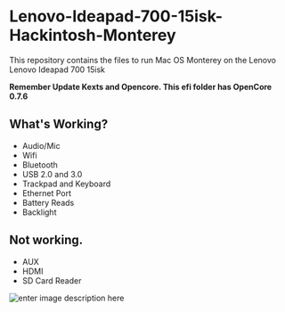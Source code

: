# Lenovo-Ideapad-700-15isk-Hackintosh-Monterey
This repository contains the files to run Mac OS Monterey on the Lenovo Lenovo Ideapad 700 15isk

**Remember Update Kexts and Opencore. This efi folder has OpenCore 0.7.6**

What's Working?
 -
 - Audio/Mic
 - Wifi
 - Bluetooth
 - USB 2.0 and 3.0
 - Trackpad and Keyboard
 - Ethernet Port
 - Battery Reads
 - Backlight 

Not working.
-

 - AUX
 - HDMI
 - SD Card Reader
 
![enter image description here](https://preview.redd.it/gsizsqkgwr581.png?width=1920&format=png&auto=webp&s=d8f4ed8ed7f1ec6427a25e87044766969ec159ab)
